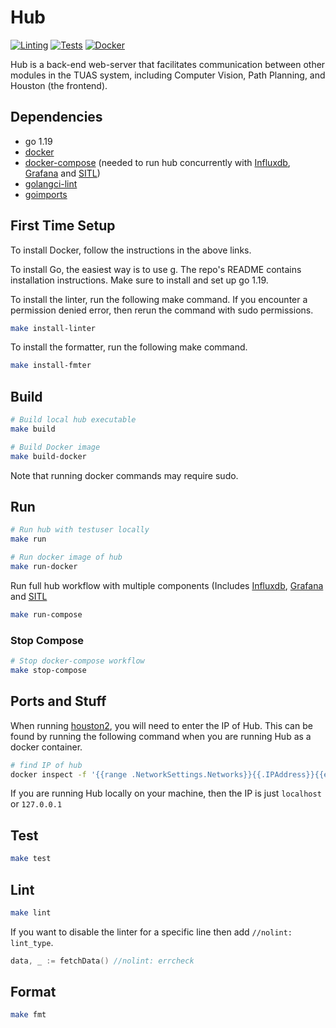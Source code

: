 # Hub

[![Linting](https://github.com/tritonuas/hub/workflows/Linting/badge.svg)](https://github.com/tritonuas/hub/actions?query=workflow%3ALinting)
[![Tests](https://github.com/tritonuas/hub/workflows/Tests/badge.svg)](https://github.com/tritonuas/hub/actions?query=workflow%3ATests)
[![Docker](https://github.com/tritonuas/hub/workflows/Docker/badge.svg)](https://github.com/tritonuas/hub/actions?query=workflow%3ADocker)

Hub is a back-end web-server that facilitates communication between other
modules in the TUAS system, including Computer Vision, Path Planning, and Houston (the frontend).

## Dependencies

- go 1.19
- [docker](https://docs.docker.com/engine/install/)
- [docker-compose](https://docs.docker.com/compose/install/) (needed to run hub concurrently with [Influxdb](https://www.influxdata.com/products/influxdb/), [Grafana](https://grafana.com/oss/grafana/) and [SITL](https://github.com/tritonuas/ottopilot))
- [golangci-lint](https://github.com/golangci/golangci-lint)
- [goimports](https://pkg.go.dev/golang.org/x/tools/cmd/goimports)

## First Time Setup

To install Docker, follow the instructions in the above links. 

To install Go, the easiest way is to use [g](https://github.com/stefanmaric/g). The repo's 
README contains installation instructions. Make sure to install and set up go 1.19. 

To install the linter, run the following make command. If you encounter a permission denied error, 
then rerun the command with sudo permissions.

```sh
make install-linter
```

To install the formatter, run the following make command.

```sh
make install-fmter
```

## Build

``` sh
# Build local hub executable
make build

# Build Docker image
make build-docker
```

Note that running docker commands may require sudo. 

## Run

``` sh
# Run hub with testuser locally
make run

# Run docker image of hub
make run-docker
```

Run full hub workflow with multiple components (Includes [Influxdb](https://www.influxdata.com/products/influxdb/), [Grafana](https://grafana.com/oss/grafana/) and [SITL](https://github.com/tritonuas/ottopilot)
``` sh
make run-compose
```

### Stop Compose
``` sh
# Stop docker-compose workflow
make stop-compose
```

## Ports and Stuff

When running [houston2](https://github.com/tritonuas/houston2), you will need to enter the IP of Hub. This can be found by running the following
command when you are running Hub as a docker container.

```sh
# find IP of hub
docker inspect -f '{{range .NetworkSettings.Networks}}{{.IPAddress}}{{end}}' container_name_or_id
```

If you are running Hub locally on your machine, then the IP is just `localhost` or `127.0.0.1`

## Test

```sh
make test
```

## Lint

```sh
make lint
```

If you want to disable the linter for a specific line then add `//nolint: lint_type`.
```go
data, _ := fetchData() //nolint: errcheck
```

## Format

```sh
make fmt
```
